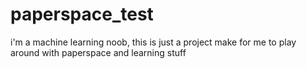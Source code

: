 # paperspace_test
i'm a machine learning noob, this is just a project make for me to play around with paperspace and learning stuff 
